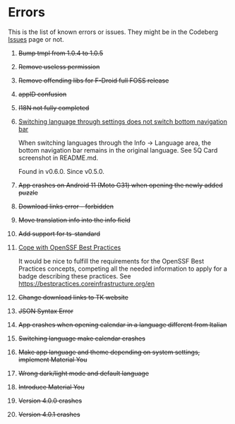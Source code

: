 <!--
© 2021-2022 Marco Bresciani

Copying and distribution of this file, with or without modification, are
permitted in any medium without royalty provided the copyright notice
and this notice are preserved.
This file is offered as-is, without any warranty.

SPDX-FileCopyrightText: 2021-2022 Marco Bresciani

SPDX-License-Identifier: FSFAP
-->
# Errors
This is the list of known errors or issues.
They might be in the Codeberg
[Issues](https://codeberg.org/marco.bresciani/TKCompanionApp/issues)
page or not.
1. ~~Bump tmpl from 1.0.4 to 1.0.5~~
2. ~~Remove useless permission~~
3. ~~Remove offending libs for F-Droid full FOSS release~~
4. ~~appID confusion~~
5. ~~I18N not fully completed~~
6. [Switching language through settings does not switch bottom navigation bar](https://codeberg.org/marco.bresciani/TKCompanionApp/issues/6)

   When switching languages through the Info -> Language area, the
   bottom navigation bar remains in the original language.
   See 5Q Card screenshot in README.md.

   Found in v0.6.0.
   Since v0.5.0.
7. ~~App crashes on Android 11 (Moto G31) when opening the newly added
   puzzle~~
8. ~~Download links error - forbidden~~
9. ~~Move translation info into the info field~~
10. ~~Add support for ts-standard~~
11. [Cope with OpenSSF Best Practices](https://codeberg.org/marco.bresciani/TKCompanionApp/issues/11)

    It would be nice to fulfill the requirements for the OpenSSF Best
    Practices concepts, competing all the needed information to apply
    for a badge describing these practices.
    See https://bestpractices.coreinfrastructure.org/en
12. ~~Change download links to TK website~~
13. ~~JSON Syntax Error~~
14. ~~App crashes when opening calendar in a language different from Italian~~
15. ~~Switching language make calendar crashes~~
16. ~~Make app language and theme depending on system settings, implement Material You~~
17. ~~Wrong dark/light mode and default language~~
18. ~~Introduce Material You~~
19. ~~Version 4.0.0 crashes~~
20. ~~Version 4.0.1 crashes~~
